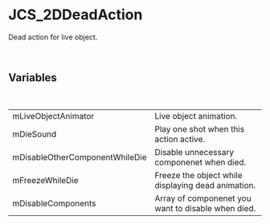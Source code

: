 <!--
   - $File: JCS_2DDeadAction.html $
   - $Date: 2018-10-01 23:49:31 $
   - $Revision: $
   - $Creator: Jen-Chieh Shen $
   - $Notice: See LICENSE.txt for modification and distribution information
   -                   Copyright © 2018 by Shen, Jen-Chieh $
-->


<div id="content-header">
  <h1>JCS_2DDeadAction</h1>
</div>

<p>
  Dead action for live object.
</p>


<br/>
<h2>Variables</h2>
<br/>

<table>
  <tr>
    <td>mLiveObjectAnimator</td>
    <td>Live object animation.</td>
  </tr>
  <tr>
    <td>mDieSound</td>
    <td>Play one shot when this action active.</td>
  </tr>
  <tr>
    <td>mDisableOtherComponentWhileDie</td>
    <td>Disable unnecessary componenet when died.</td>
  </tr>
  <tr>
    <td>mFreezeWhileDie</td>
    <td>Freeze the object while displaying dead animation.</td>
  </tr>
  <tr>
    <td>mDisableComponents</td>
    <td>Array of componenet you want to disable when died.</td>
  </tr>
</table>
